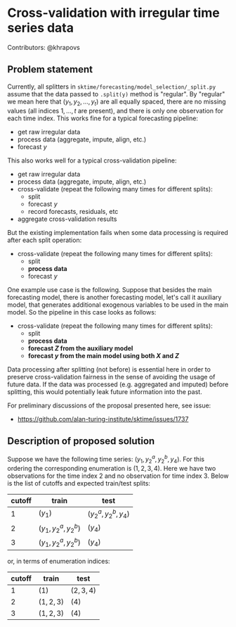 # Cross-validation with irregular time series data

Contributors: @khrapovs

## Problem statement

Currently, all splitters in `sktime/forecasting/model_selection/_split.py` assume that the data passed to `.split(y)` method is "regular". By "regular" we mean here that $(y_1,y_2,\ldots,y_t)$ are all equally spaced, there are no missing values (all indices $1,\ldots,t$ are present), and there is only one observation for each time index. This works fine for a typical forecasting pipeline:
- get raw irregular data
- process data (aggregate, impute, align, etc.)
- forecast $y$

This also works well for a typical cross-validation pipeline:
- get raw irregular data
- process data (aggregate, impute, align, etc.)
- cross-validate (repeat the following many times for different splits):
  - split
  - forecast $y$
  - record forecasts, residuals, etc
- aggregate cross-validation results

But the existing implementation fails when some data processing is required after each split operation:
- cross-validate (repeat the following many times for different splits):
  - split
  - **process data**
  - forecast $y$

One example use case is the following. Suppose that besides the main forecasting model, there is another forecasting model, let's call it auxiliary model, that generates additional exogenous variables to be used in the main model. So the pipeline in this case looks as follows:
- cross-validate (repeat the following many times for different splits):
  - split
  - **process data**
  - **forecast $Z$ from the auxiliary model**
  - **forecast $y$ from the main model using both $X$ and $Z$**

Data processing after splitting (not before) is essential here in order to preserve cross-validation fairness in the sense of avoiding the usage of future data. If the data was processed (e.g. aggregated and imputed) before splitting, this would potentially leak future information into the past. 

For preliminary discussions of the proposal presented here, see issue:
- https://github.com/alan-turing-institute/sktime/issues/1737

## Description of proposed solution

Suppose we have the following time series: $(y_1,y_2^a,y_2^b,y_4)$. For this ordering the corresponding enumeration is $(1,2,3,4)$. Here we have two observations for the time index $2$ and no observation for time index $3$. Below is the list of cutoffs and expected train/test splits:

| cutoff | train               | test                |
|--------|---------------------|---------------------|
| 1      | $(y_1)$             | $(y_2^a,y_2^b,y_4)$ |
| 2      | $(y_1,y_2^a,y_2^b)$ | $(y_4)$             |
| 3      | $(y_1,y_2^a,y_2^b)$ | $(y_4)$             |

or, in terms of enumeration indices:

| cutoff | train               | test      |
|--------|---------------------|-----------|
| 1      | $(1)$               | $(2,3,4)$ |
| 2      | $(1,2,3)$           | $(4)$     |
| 3      | $(1,2,3)$           | $(4)$     |
